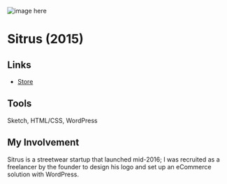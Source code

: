 ![image here](/img/work/sitrus.png)

# Sitrus (2015)

## Links

* [Store](http://sitrusclothing.com)

## Tools

Sketch, HTML/CSS, WordPress

## My Involvement

Sitrus is a streetwear startup that launched mid-2016; I was recruited as a freelancer by the founder to design his logo and set up an eCommerce solution with WordPress.
